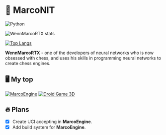 # 📃 MarcoNIT

![Python](https://img.shields.io/badge/python-%2314354C.svg?style=for-the-badge&logo=python&logoColor=white)

![WennMarcoRTX stats](https://github-readme-stats.vercel.app/api?username=WennMarcoRTX&show_icons=true&theme=radical)

[![Top Langs](https://github-readme-stats.vercel.app/api/top-langs/?username=WEnnMarcoRTX&layout=compact&theme=radical)](https://github.com/anuraghazra/github-readme-stats)



**WennMarcoRTX** - one of the developers of neural networks who is now obsessed with chess, and uses his skills in programming neural networks to create chess engines.

## 🖥️ My top
[![MarcoEngine](https://github-readme-stats.vercel.app/api/pin/?username=WennMarcoRTX&repo=MarcoEngine&theme=radical)](https://github.com/WennMarcoRTX/MarcoEngine)
[![Droid Game 3D](https://github-readme-stats.vercel.app/api/pin/?username=WennMarcoRTX&repo=Droid-Game-3D&theme=radical)](https://github.com/WennMarcoRTX/Droid-Game-3D)

## 🔥 Plans
- [X] Create UCI accepting in __MarcoEngine__.
- [X] Add build system for __MarcoEngine__.
